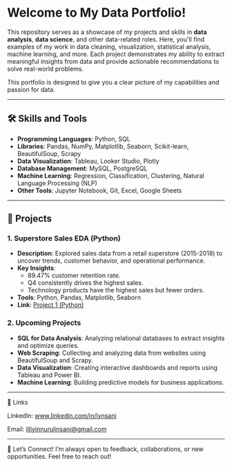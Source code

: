 # Welcome to My **Data Portfolio**!  

This repository serves as a showcase of my projects and skills in **data analysis**, **data science**, and other data-related roles. Here, you'll find examples of my work in data cleaning, visualization, statistical analysis, machine learning, and more. Each project demonstrates my ability to extract meaningful insights from data and provide actionable recommendations to solve real-world problems.  

This portfolio is designed to give you a clear picture of my capabilities and passion for data.  

---

## 🛠️ Skills and Tools  
- **Programming Languages**: Python, SQL  
- **Libraries**: Pandas, NumPy, Matplotlib, Seaborn, Scikit-learn, BeautifulSoup, Scrapy  
- **Data Visualization**: Tableau, Looker Studio, Plotly  
- **Database Management**: MySQL, PostgreSQL  
- **Machine Learning**: Regression, Classification, Clustering, Natural Language Processing (NLP)  
- **Other Tools**: Jupyter Notebook, Git, Excel, Google Sheets  

---

## 📂 Projects  

### 1. **Superstore Sales EDA (Python)**  
- **Description**: Explored sales data from a retail superstore (2015-2018) to uncover trends, customer behavior, and operational performance.  
- **Key Insights**:  
  - 89.47% customer retention rate.  
  - Q4 consistently drives the highest sales.  
  - Technology products have the highest sales but fewer orders.  
- **Tools**: Python, Pandas, Matplotlib, Seaborn  
- **Link**: [Project 1 (Python)](https://github.com/lynsani/data-analyst-portfolio/tree/2d54a032d280aac9f14f7a0a7b2426ec8b7e6bc4/Project%201%20(Python))

### 2. **Upcoming Projects**  
- **SQL for Data Analysis**: Analyzing relational databases to extract insights and optimize queries.  
- **Web Scraping**: Collecting and analyzing data from websites using BeautifulSoup and Scrapy.  
- **Data Visualization**: Creating interactive dashboards and reports using Tableau and Power BI.  
- **Machine Learning**: Building predictive models for business applications.

---

🔗 Links

LinkedIn: www.linkedin.com/in/lynsani

Email: illiyinnurulinsani@gmail.com

--- 
🙌 Let’s Connect!
I’m always open to feedback, collaborations, or new opportunities. Feel free to reach out!


